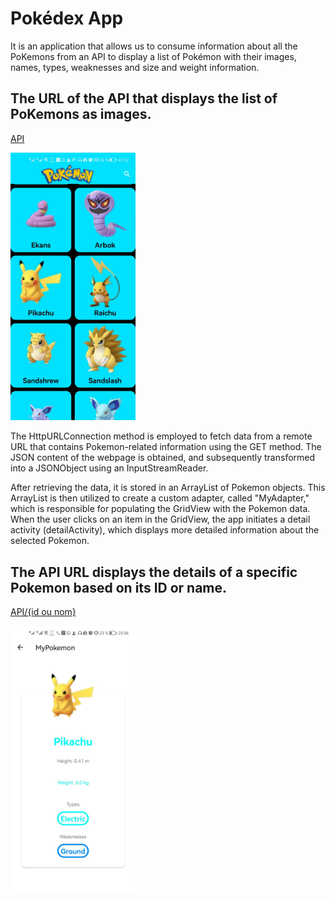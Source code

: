 # Pokédex App
It is an application that allows us to consume information about all the PoKemons from an API to display a list of Pokémon with their images, names, types, weaknesses and size and weight information.

## The URL of the API that displays the list of PoKemons as images.
[API](https://pokeapi.co/api/v2/pokemon/) 

<img src="https://github.com/Amellalzakaria/Pokemon_Android_App-api/blob/master/pokes.jpeg" width=200>

The HttpURLConnection method is employed to fetch data from a remote URL that contains Pokemon-related information using the GET method.
The JSON content of the webpage is obtained, and subsequently transformed into a JSONObject using an InputStreamReader. 

After retrieving the data, it is stored in an ArrayList of Pokemon objects. This ArrayList is then utilized to create a custom adapter, called "MyAdapter," which is responsible for populating the GridView with the Pokemon data.
When the user clicks on an item in the GridView, the app initiates a detail activity (detailActivity), which displays more detailed information about the selected Pokemon.

## The API URL displays the details of a specific Pokemon based on its ID or name.
[API/{id ou nom}](https://pokeapi.co/api/v2/pokemon/)

<img src="https://github.com/Amellalzakaria/Pokemon_Android_App-api/blob/master/pokes2.jpeg" width=200>
